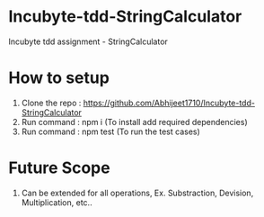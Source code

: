 # Incubyte-tdd-StringCalculator

Incubyte tdd assignment - StringCalculator

# How to setup

1. Clone the repo : https://github.com/Abhijeet1710/Incubyte-tdd-StringCalculator
2. Run command : npm i (To install add required dependencies)
3. Run command : npm test (To run the test cases)

# Future Scope

1. Can be extended for all operations, Ex. Substraction, Devision, Multiplication, etc..
